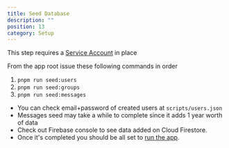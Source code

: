 ```yaml
---
title: Seed Database
description: ""
position: 13
category: Setup
---
```


<alert>

This step requires a [Service Account](/setup/firebase-add-service-account) in place

</alert>

From the app root issue these following commands in order

1. `pnpm run seed:users`
2. `pnpm run seed:groups`
3. `pnpm run seed:messages`

- You can check email+password of created users at `scripts/users.json`
- Messages seed may take a while to complete since it adds 1 year worth of data
- Check out Firebase console to see data added on Cloud Firestore.
- Once it's completed you should be all set to [run the app](/setup/app-run).
